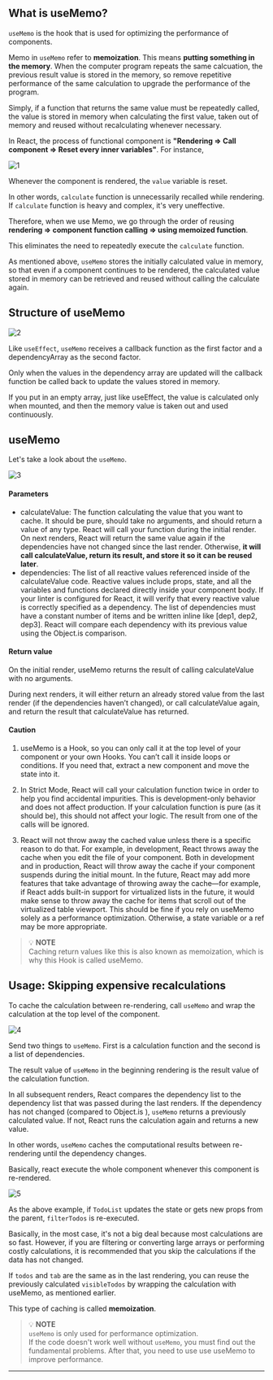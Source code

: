 ## What is useMemo?

`useMemo` is the hook that is used for optimizing the performance of components.

Memo in `useMemo` refer to **memoization**. This means **putting something in the memory**. When the computer program repeats the same calcuation, the previous result value is stored in the memory, so remove repetitive performance of the same calculation to upgrade the performance of the program.

Simply, if a function that returns the same value must be repeatedly called, the value is stored in memory when calculating the first value, taken out of memory and reused without recalculating whenever necessary.

In React, the process of functional component is **"Rendering => Call component => Reset every inner variables"**. For instance,

![1](https://github.com/jinscodes/Blog_nextJS/assets/87598134/43a4426b-fad1-43f3-bb40-03dc443fc784)

Whenever the component is rendered, the `value` variable is reset.

In other words, `calculate` function is unnecessarily recalled while rendering. If `calculate` function is heavy and complex, it's very uneffective.

Therefore, when we use Memo, we go through the order of reusing **rendering => component function calling => using memoized function**.

This eliminates the need to repeatedly execute the `calculate` function.

As mentioned above, `useMemo` stores the initially calculated value in memory, so that even if a component continues to be rendered, the calculated value stored in memory can be retrieved and reused without calling the calculate again.

## Structure of useMemo

![2](https://github.com/jinscodes/Blog_nextJS/assets/87598134/63f6951c-9d53-4c15-a8f1-11447ab2fead)

Like `useEffect`, `useMemo` receives a callback function as the first factor and a dependencyArray as the second factor.

Only when the values in the dependency array are updated will the callback function be called back to update the values stored in memory.

If you put in an empty array, just like useEffect, the value is calculated only when mounted, and then the memory value is taken out and used continuously.

## useMemo

Let's take a look about the `useMemo`.

![3](https://github.com/jinscodes/Blog_nextJS/assets/87598134/a60d909e-e146-4c64-81d9-4441c3a55770)

#### Parameters

- calculateValue: The function calculating the value that you want to cache. It should be pure, should take no arguments, and should return a value of any type. React will call your function during the initial render. On next renders, React will return the same value again if the dependencies have not changed since the last render. Otherwise, **it will call calculateValue, return its result, and store it so it can be reused later**.
- dependencies: The list of all reactive values referenced inside of the calculateValue code. Reactive values include props, state, and all the variables and functions declared directly inside your component body. If your linter is configured for React, it will verify that every reactive value is correctly specified as a dependency. The list of dependencies must have a constant number of items and be written inline like [dep1, dep2, dep3]. React will compare each dependency with its previous value using the Object.is comparison.

#### Return value

On the initial render, useMemo returns the result of calling calculateValue with no arguments.

During next renders, it will either return an already stored value from the last render (if the dependencies haven’t changed), or call calculateValue again, and return the result that calculateValue has returned.

#### Caution

1. useMemo is a Hook, so you can only call it at the top level of your component or your own Hooks. You can’t call it inside loops or conditions. If you need that, extract a new component and move the state into it.

2. In Strict Mode, React will call your calculation function twice in order to help you find accidental impurities. This is development-only behavior and does not affect production. If your calculation function is pure (as it should be), this should not affect your logic. The result from one of the calls will be ignored.

3. React will not throw away the cached value unless there is a specific reason to do that. For example, in development, React throws away the cache when you edit the file of your component. Both in development and in production, React will throw away the cache if your component suspends during the initial mount. In the future, React may add more features that take advantage of throwing away the cache—for example, if React adds built-in support for virtualized lists in the future, it would make sense to throw away the cache for items that scroll out of the virtualized table viewport. This should be fine if you rely on useMemo solely as a performance optimization. Otherwise, a state variable or a ref may be more appropriate.

> 💡 **NOTE**  
> Caching return values like this is also known as memoization, which is why this Hook is called useMemo.

## Usage: Skipping expensive recalculations

To cache the calculation between re-rendering, call `useMemo` and wrap the calculation at the top level of the component.

![4](https://github.com/jinscodes/Blog_nextJS/assets/87598134/b4102843-adef-4c06-9ce1-a3848aec498f)

Send two things to `useMemo`. First is a calculation function and the second is a list of dependencies.

The result value of `useMemo` in the beginning rendering is the result value of the calculation function.

In all subsequent renders, React compares the dependency list to the dependency list that was passed during the last renders. If the dependency has not changed (compared to Object.is ), `useMemo` returns a previously calculated value. If not, React runs the calculation again and returns a new value.

In other words, `useMemo` caches the computational results between re-rendering until the dependency changes.

Basically, react execute the whole component whenever this component is re-rendered.

![5](https://github.com/jinscodes/Blog_nextJS/assets/87598134/80e61acb-944f-4414-9de2-a5bd813e835b)

As the above example, if `TodoList` updates the state or gets new props from the parent, `filterTodos` is re-executed.

Basically, in the most case, it's not a big deal because most calculations are so fast. However, if you are filtering or converting large arrays or performing costly calculations, it is recommended that you skip the calculations if the data has not changed.

If `todos` and `tab` are the same as in the last rendering, you can reuse the previously calculated `visibleTodos` by wrapping the calculation with useMemo, as mentioned earlier.

This type of caching is called **memoization**.

> 💡 **NOTE**  
> `useMemo` is only used for performance optimization.  
> If the code doesn't work well without `useMemo`, you must find out the fundamental problems. After that, you need to use use useMemo to improve performance.

---

[](https://react.dev/reference/react/useMemo)

[](https://velog.io/@jinyoung985/React-useMemo%EB%9E%80)
